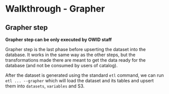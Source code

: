 # Walkthrough - Grapher

## Grapher step

**Grapher step can be only executed by OWID staff**

Grapher step is the last phase before upserting the dataset into the database. It works in the same way as the other steps, but the transformations made there are meant to get the data ready for the database (and not be consumed by users of catalog).

After the dataset is generated using the standard `etl` command, we can run `etl ... --grapher` which will load the dataset and its tables and upsert them into `datasets`, `variables` and S3.
